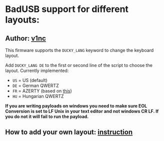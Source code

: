 
# BadUSB support for different layouts:

## Author: [v1nc](https://github.com/v1nc/flipperzero-firmware)

This firmware supports the `DUCKY_LANG` keyword to change the keyboard layout.

Add `DUCKY_LANG DE` to the first or second line of the script to choose the layout.
Currently implemented:
* `US` = US (default)
* `DE` = German QWERTZ
* `FR` = AZERTY (based on [this](https://github.com/ikazeer/flipperzero-AZERTY))
* `HU` = Hungarian QWERTZ

**If you are writing payloads on windows you need to make sure EOL Conversion is set to LF Unix in your text editor and not windows CR LF. If you do not it will fail to run the payload.**

## How to add your own layout: [instruction](https://github.com/v1nc/flipperzero-firmware/blob/420/documentation/HowToAddLayout.md)
